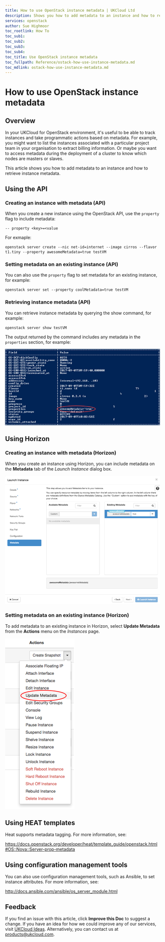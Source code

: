 ```yaml
---
title: How to use OpenStack instance metadata | UKCloud Ltd
description: Shows you how to add metadata to an instance and how to retrieve instance metadata
services: openstack
author: Sue Highmoor
toc_rootlink: How To
toc_sub1:
toc_sub2:
toc_sub3:
toc_sub4:
toc_title: Use OpenStack instance metadata
toc_fullpath: Reference/ostack-how-use-instance-metadata.md
toc_mdlink: ostack-how-use-instance-metadata.md
---
```


# How to use OpenStack instance metadata

## Overview

In your UKCloud for OpenStack environment, it's useful to be able to track instances and take programmatic actions based on metadata. For example, you might want to list the instances associated with a particular project team in your organisation to extract billing information. Or maybe you want to access metadata during the deployment of a cluster to know which nodes are masters or slaves.

This article shows you how to add metadata to an instance and how to retrieve instance metadata.

## Using the API

### Creating an instance with metadata (API)

When you create a new instance using the OpenStack API, use the `property` flag to include metadata:

    -- property <key>=<value

For exmaple:

    openstack server create --nic net-id=internet --image cirros --flavor t1.tiny --property awesomeMetadata=true testVM

### Setting metadata on an existing instance (API)

You can also use the `property` flag to set metadata for an existing instance, for example:

    openstack server set --property coolMetadata=true testVM

### Retrieving instance metadata (API)

You can retrieve instance metadata by querying the show command, for example:

    openstack server show testVM

The output returned by the command includes any metadata in the `properties` section, for example:

![](images/ostack-cli-instance-metadata.png)

## Using Horizon

### Creating an instance with metadata (Horizon)

When you create an instance using Horizon, you can include metadata on the **Metadata** tab of the *Launch Instance* dialog box.

![](images/ostack-horizon_instance_metadata_create.png)

### Setting metadata on an existing instance (Horizon)

To add metadata to an existing instance in Horizon, select **Update Metadata** from the **Actions** menu on the *Instances* page.

![](images/ostack-horizon_instance_metadata_edit.png)

## Using HEAT templates

Heat supports metadata tagging. For more information, see:

<https://docs.openstack.org/developer/heat/template_guide/openstack.html#OS::Nova::Server-prop-metadata>

## Using configuration management tools

You can also use configuration management tools, such as Ansible, to set instance attributes. For more information, see:

<http://docs.ansible.com/ansible/os_server_module.html>

## Feedback

If you find an issue with this article, click **Improve this Doc** to suggest a change. If you have an idea for how we could improve any of our services, visit [UKCloud Ideas](https://ideas.ukcloud.com). Alternatively, you can contact us at <products@ukcloud.com>.